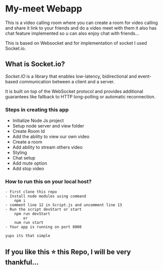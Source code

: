# My-meet Webapp

This is a video calling room where you can create a room for video calling and share it link to your friends and do a video meet with them it also has chat feature implemented so u can also enjoy chat with friends...

This is based on Websocket and for implementation of socket I used Socket.io.


## What is Socket.io?

_*Socket.IO*_ is a library that enables low-latency, bidirectional and event-based communication between a client and a server.

It is built on top of the WebSocket protocol and provides additional guarantees like fallback to HTTP long-polling or automatic reconnection.



### Steps in creating this app

- Initialize Node Js project 
- Setup node server and view  folder
- Create Room Id
- Add the ability to view our own video
- Create a room
- Add ability to stream others video
- Styling
- Chat setup
- Add mute option 
- Add stop video 

### How to run this on your local host?

    - First clone this repo
    - Install node modules using command
        npm i 
    - comment line 12 in Script.js and uncomment line 13
    - Run the script devStart or start
        npm run devStart
            or
        num run start
    - Your app is running on port 8000

    yups its that simple 

## If you like this ⭐ this Repo, I will be very thankful...
